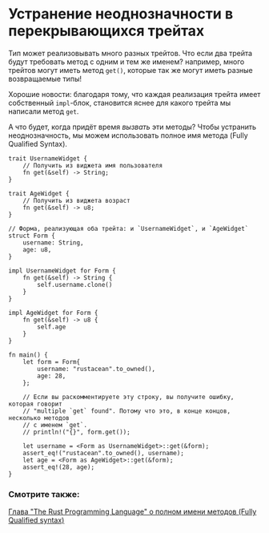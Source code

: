 # Устранение неоднозначности в перекрывающихся трейтах

Тип может реализовывать много разных трейтов. Что если два трейта будут требовать метод с одним и тем же именем? например, много трейтов могут иметь метод `get()`, которые так же могут иметь разные возвращаемые типы!

Хорошие новости: благодаря тому, что каждая реализация трейта имеет собственный `impl`-блок, становится яснее для какого трейта мы написали метод `get`.

А что будет, когда придёт время *вызвать* эти методы? 
Чтобы устранить неоднозначность, мы можем использовать полное 
имя метода (Fully Qualified Syntax).

```rust,editable
trait UsernameWidget {
    // Получить из виджета имя пользователя
    fn get(&self) -> String;
}

trait AgeWidget {
    // Получить из виджета возраст
    fn get(&self) -> u8;
}

// Форма, реализующая оба трейта: и `UsernameWidget`, и `AgeWidget`
struct Form {
    username: String,
    age: u8,
}

impl UsernameWidget for Form {
    fn get(&self) -> String {
        self.username.clone()
    }
}

impl AgeWidget for Form {
    fn get(&self) -> u8 {
        self.age
    }
}

fn main() {
    let form = Form{
        username: "rustacean".to_owned(),
        age: 28,
    };

    // Если вы раскомментируете эту строку, вы получите ошибку, которая говорит
    // "multiple `get` found". Потому что это, в конце концов, несколько методов
    // с именем `get`.
    // println!("{}", form.get());

    let username = <Form as UsernameWidget>::get(&form);
    assert_eq!("rustacean".to_owned(), username);
    let age = <Form as AgeWidget>::get(&form);
    assert_eq!(28, age);
}
```

### Смотрите также:

[Глава "The Rust Programming Language" о полном имени методов (Fully Qualified syntax)](https://doc.rust-lang.org/book/ch19-03-advanced-traits.html#fully-qualified-syntax-for-disambiguation-calling-methods-with-the-same-name)

